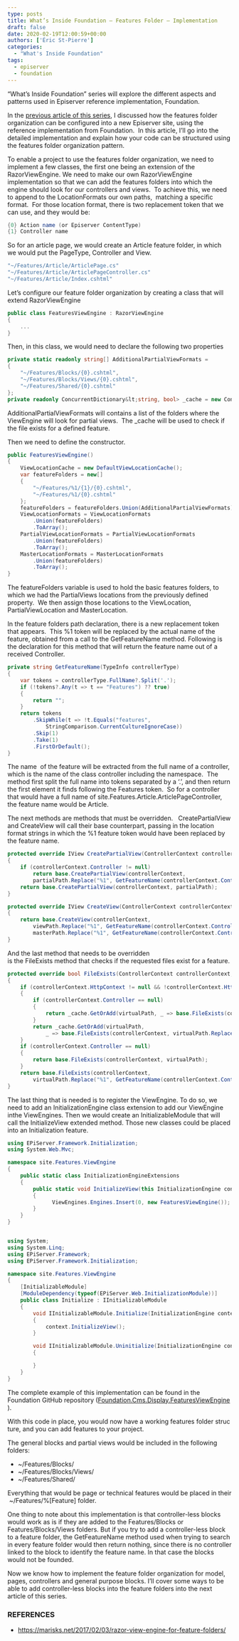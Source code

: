 ```yaml
---
type: posts
title: What’s Inside Foundation – Features Folder – Implementation
draft: false
date: 2020-02-19T12:00:59+00:00
authors: ['Éric St-Pierre']
categories:
  - "What's Inside Foundation"
tags:
  - episerver
  - foundation
---
```


&#8220;What&#8217;s Inside Foundation&#8221; series will explore the different aspects and patterns used in Episerver reference implementation, Foundation.

In the [previous article of this series][1], I discussed how the features folder organization can be configured into a new Episerver site, using the reference implementation from Foundation.  In this article, I&#8217;ll go into the detailed implementation and explain how your code can be structured using the features folder organization pattern.

To enable a project to use the features folder organization, we need to implement a few classes, the first one being an extension of the RazorViewEngine. We need to make our own RazorViewEngine implementation so that we can add the features folders into which the engine should look for our controllers and views.&nbsp; To achieve this, we need to append to the LocationFormats our own paths,&nbsp; matching a specific format.&nbsp; For those location format, there is two replacement token that we can use, and they would be:

```c#
{0} Action name (or Episerver ContentType)
{1} Controller name
```

So for an article page, we would create an Article feature folder, in which we would put the PageType, Controller and View.

```c#
"~/Features/Article/ArticlePage.cs"
"~/Features/Article/ArticlePageController.cs"
"~/Features/Article/Index.cshtml"
```

Let&#8217;s configure our feature folder organization by creating a class that will extend RazorViewEngine

```c#
public class FeaturesViewEngine : RazorViewEngine
{
    ...
}
```

Then, in this class, we would need to declare the following two properties

```c#
private static readonly string[] AdditionalPartialViewFormats =
{
    "~/Features/Blocks/{0}.cshtml",
    "~/Features/Blocks/Views/{0}.cshtml",
    "~/Features/Shared/{0}.cshtml"
};
private readonly ConcurrentDictionary&lt;string, bool> _cache = new ConcurrentDictionary&lt;string, bool>();

```

AdditionalPartialViewFormats will contains a list of the folders where the ViewEngine will look for partial views.&nbsp; The \_cache will be used to check if the file exists for a defined feature.

Then we need to define the constructor.

```c#
public FeaturesViewEngine()
{
    ViewLocationCache = new DefaultViewLocationCache();
    var featureFolders = new[]
    {
        "~/Features/%1/{1}/{0}.cshtml",
        "~/Features/%1/{0}.cshtml"
    };
    featureFolders = featureFolders.Union(AdditionalPartialViewFormats).ToArray();
    ViewLocationFormats = ViewLocationFormats
        .Union(featureFolders)
        .ToArray();
    PartialViewLocationFormats = PartialViewLocationFormats
        .Union(featureFolders)
        .ToArray();
    MasterLocationFormats = MasterLocationFormats
        .Union(featureFolders)
        .ToArray();
}

```

The featureFolders variable is used to hold the basic features folders, to which we had the PartialViews locations from the previously defined property.&nbsp; We then assign those locations to the ViewLocation, PartialViewLocation and MasterLocation.&nbsp;

In the feature folders path declaration, there is a new replacement token that appears.&nbsp; This %1 token will be replaced by the actual name of the feature, obtained from a call to the GetFeatureName method. Following is the declaration for this method that will return the feature name out of a received Controller.

```c#
private string GetFeatureName(TypeInfo controllerType)
{
    var tokens = controllerType.FullName?.Split('.');
    if (!tokens?.Any(t => t == "Features") ?? true)
    {
        return "";
    }
    return tokens
        .SkipWhile(t => !t.Equals("features",
            StringComparison.CurrentCultureIgnoreCase))
        .Skip(1)
        .Take(1)
        .FirstOrDefault();
}

```

The name&nbsp; of the feature will be extracted from the full name of a controller, which is the name of the class controller including the namespace.&nbsp; The method first split the full name into tokens separated by a &#8216;.&#8217;, and then return the first element it finds following the Features token.&nbsp; So for a controller that would have a full name of site.Features.Article.ArticlePageController, the feature name would be Article.&nbsp;

The next methods are methods that must be overridden.&nbsp;&nbsp; CreatePartialView and CreateView will call their base counterpart, passing in the location format strings in which the %1 feature token would have been replaced by the feature name.

```c#
protected override IView CreatePartialView(ControllerContext controllerContext, string partialPath)
{
    if (controllerContext.Controller != null)
        return base.CreatePartialView(controllerContext,
        partialPath.Replace("%1", GetFeatureName(controllerContext.Controller.GetType().GetTypeInfo())));
    return base.CreatePartialView(controllerContext, partialPath);
}

protected override IView CreateView(ControllerContext controllerContext, string viewPath, string masterPath)
{
    return base.CreateView(controllerContext,
        viewPath.Replace("%1", GetFeatureName(controllerContext.Controller.GetType().GetTypeInfo())),
        masterPath.Replace("%1", GetFeatureName(controllerContext.Controller.GetType().GetTypeInfo())));
}

```

And&nbsp;the&nbsp;last&nbsp;method&nbsp;that&nbsp;needs&nbsp;to&nbsp;be&nbsp;overridden is&nbsp;the&nbsp;FileExists&nbsp;method&nbsp;that&nbsp;checks&nbsp;if&nbsp;the&nbsp;requested&nbsp;files&nbsp;exist&nbsp;for&nbsp;a&nbsp;feature.

```c#
protected override bool FileExists(ControllerContext controllerContext, string virtualPath)
{
    if (controllerContext.HttpContext != null && !controllerContext.HttpContext.IsDebuggingEnabled)
    {
        if (controllerContext.Controller == null)
        {
            return _cache.GetOrAdd(virtualPath, _ => base.FileExists(controllerContext, virtualPath));
        }
        return _cache.GetOrAdd(virtualPath,
            _ => base.FileExists(controllerContext, virtualPath.Replace("%1", GetFeatureName(controllerContext.Controller.GetType().GetTypeInfo()))));
    }
    if (controllerContext.Controller == null)
    {
        return base.FileExists(controllerContext, virtualPath);
    }
    return base.FileExists(controllerContext,
        virtualPath.Replace("%1", GetFeatureName(controllerContext.Controller.GetType().GetTypeInfo())));
}

```

The last thing that is needed is to register the ViewEngine. To do so, we need to add an InitializationEngine class extension to add our ViewEngine inthe ViewEngines. Then we would create an InitializableModule that will call the InitializeView extended method. Those new classes could be placed into an Initialization feature.

```c#
using EPiServer.Framework.Initialization;
using System.Web.Mvc;

namespace site.Features.ViewEngine
{
    public static class InitializationEngineExtensions
    {
        public static void InitializeView(this InitializationEngine context)
        {
              ViewEngines.Engines.Insert(0, new FeaturesViewEngine());
        }
    }
}
```

```c#

using System;
using System.Linq;
using EPiServer.Framework;
using EPiServer.Framework.Initialization;

namespace site.Features.ViewEngine
{
    [InitializableModule]
    [ModuleDependency(typeof(EPiServer.Web.InitializationModule))]
    public class Initialize : IInitializableModule
    {
        void IInitializableModule.Initialize(InitializationEngine context)
        {
            context.InitializeView();
        }

        void IInitializableModule.Uninitialize(InitializationEngine context)
        {

        }
    }
}
```

The complete example of this implementation can be found in the Foundation GitHub repository ([Foundation.Cms.Display.FeaturesViewEngine][2] ).

With&nbsp;this&nbsp;code&nbsp;in&nbsp;place,&nbsp;you&nbsp;would&nbsp;now&nbsp;have&nbsp;a&nbsp;working&nbsp;features&nbsp;folder&nbsp;structure,&nbsp;and&nbsp;you&nbsp;can&nbsp;add&nbsp;features&nbsp;to&nbsp;your&nbsp;project.

The general blocks&nbsp;and&nbsp;partial&nbsp;views would&nbsp;be&nbsp;included&nbsp;in&nbsp;the&nbsp;following folders:

- ~/Features/Blocks/
- ~/Features/Blocks/Views/
- ~/Features/Shared/

Everything&nbsp;that&nbsp;would&nbsp;be&nbsp;page&nbsp;or&nbsp;technical&nbsp;features&nbsp;would&nbsp;be&nbsp;placed&nbsp;in&nbsp;their&nbsp;~/Features/%[Feature]&nbsp;folder.

One thing to note about this implementation is that controller-less blocks would work as is if they are added to the Features/Blocks or Features/Blocks/Views folders. But if you try to add a controller-less block to a feature folder, the GetFeatureName method used when trying to search in every feature folder would then return nothing, since there is no controller linked to the block to identify the feature name. In that case the blocks would not be founded.

Now we know how to implement the feature folder organization for model, pages, controllers and general purpose blocks. I&#8217;ll cover some ways to be able to add controller-less blocks into the feature folders into the next article of this series.

### REFERENCES

- <https://marisks.net/2017/02/03/razor-view-engine-for-feature-folders/>

[1]: /posts/foundation-features-folder-introduction/
[2]: https://github.com/episerver/Foundation/blob/develop/src/Foundation.Cms/Display/FeaturesViewEngine.cs
